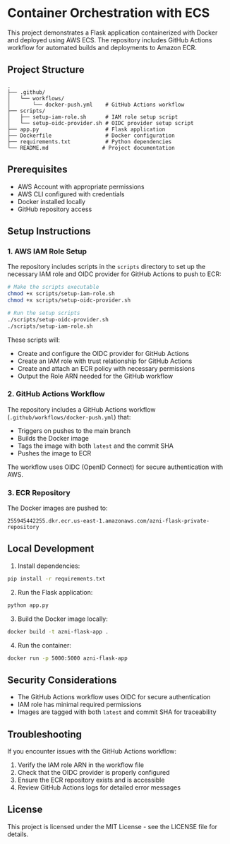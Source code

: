 # Container Orchestration with ECS

This project demonstrates a Flask application containerized with Docker and deployed using AWS ECS. The repository includes GitHub Actions workflow for automated builds and deployments to Amazon ECR.

## Project Structure

```
.
├── .github/
│   └── workflows/
│       └── docker-push.yml    # GitHub Actions workflow
├── scripts/
│   ├── setup-iam-role.sh      # IAM role setup script
│   └── setup-oidc-provider.sh # OIDC provider setup script
├── app.py                     # Flask application
├── Dockerfile                 # Docker configuration
├── requirements.txt           # Python dependencies
└── README.md                 # Project documentation
```

## Prerequisites

- AWS Account with appropriate permissions
- AWS CLI configured with credentials
- Docker installed locally
- GitHub repository access

## Setup Instructions

### 1. AWS IAM Role Setup

The repository includes scripts in the `scripts` directory to set up the necessary IAM role and OIDC provider for GitHub Actions to push to ECR:

```bash
# Make the scripts executable
chmod +x scripts/setup-iam-role.sh
chmod +x scripts/setup-oidc-provider.sh

# Run the setup scripts
./scripts/setup-oidc-provider.sh
./scripts/setup-iam-role.sh
```

These scripts will:

- Create and configure the OIDC provider for GitHub Actions
- Create an IAM role with trust relationship for GitHub Actions
- Create and attach an ECR policy with necessary permissions
- Output the Role ARN needed for the GitHub workflow

### 2. GitHub Actions Workflow

The repository includes a GitHub Actions workflow (`.github/workflows/docker-push.yml`) that:

- Triggers on pushes to the main branch
- Builds the Docker image
- Tags the image with both `latest` and the commit SHA
- Pushes the image to ECR

The workflow uses OIDC (OpenID Connect) for secure authentication with AWS.

### 3. ECR Repository

The Docker images are pushed to:

```
255945442255.dkr.ecr.us-east-1.amazonaws.com/azni-flask-private-repository
```

## Local Development

1. Install dependencies:

```bash
pip install -r requirements.txt
```

2. Run the Flask application:

```bash
python app.py
```

3. Build the Docker image locally:

```bash
docker build -t azni-flask-app .
```

4. Run the container:

```bash
docker run -p 5000:5000 azni-flask-app
```

## Security Considerations

- The GitHub Actions workflow uses OIDC for secure authentication
- IAM role has minimal required permissions
- Images are tagged with both `latest` and commit SHA for traceability

## Troubleshooting

If you encounter issues with the GitHub Actions workflow:

1. Verify the IAM role ARN in the workflow file
2. Check that the OIDC provider is properly configured
3. Ensure the ECR repository exists and is accessible
4. Review GitHub Actions logs for detailed error messages

## License

This project is licensed under the MIT License - see the LICENSE file for details.
